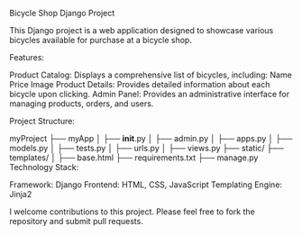 Bicycle Shop Django Project

This Django project is a web application designed to showcase various bicycles available for purchase at a bicycle shop.

Features:

Product Catalog: Displays a comprehensive list of bicycles, including:
Name
Price
Image
Product Details: Provides detailed information about each bicycle upon clicking.
Admin Panel: Provides an administrative interface for managing products, orders, and users.

Project Structure:

myProject
├── myApp
│   ├── __init__.py
│   ├── admin.py
│   ├── apps.py
│   ├── models.py
│   ├── tests.py
│   ├── urls.py
│   ├── views.py
├── static/
├── templates/
│   ├── base.html
├── requirements.txt
├── manage.py
Technology Stack:

Framework: Django
Frontend: HTML, CSS, JavaScript
Templating Engine: Jinja2


I welcome contributions to this project. Please feel free to fork the repository and submit pull requests.
